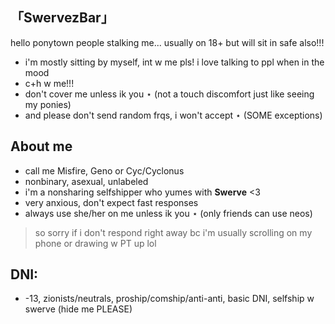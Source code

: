 ## 「SwervezBar」

hello ponytown people stalking me...
usually on 18+ but will sit in safe also!!!

- i'm mostly sitting by myself, int w me pls! i love talking to ppl when in the mood
- c+h w me!!!
- don't cover me unless ik you ⋆ (not a touch discomfort just like seeing my ponies)
- and please don't send random frqs, i won't accept ⋆ (SOME exceptions)

## About me

- call me Misfire, Geno or Cyc/Cyclonus
- nonbinary, asexual, unlabeled
- i'm a nonsharing selfshipper who yumes with **Swerve** <3
- very anxious, don't expect fast responses
- always use she/her on me unless ik you ⋆ (only friends can use neos)
> so sorry if i don't respond right away bc i'm usually scrolling on my phone or drawing w PT up lol

## DNI:
- -13, zionists/neutrals, proship/comship/anti-anti, basic DNI, selfship w swerve (hide me PLEASE)
